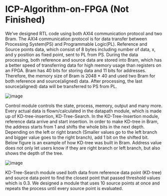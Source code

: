 # ICP-Algorithm-on-FPGA (Not Finished)

We’ve designed RTL code using both AXI4 communication protocol and two Bram. The AXI4 communication protocol is for data transfer between Processing System(PS) and Programmable Logic(PL). Reference and Source points data, which consist of 8 bytes including number of data, x, and y position as fixed point, sent to PL from PS. During the data processing, both reference and source data are stored into Bram, which has a better speed of transferring data for high memory usage than registers on an FPGA. Bram has 40 bits for storing data and 11 bits for addresses. Therefore, the memory size of Bram is 2048 * 40 and used two Bram for both reference and source(aligned) data. After processing, the last source(aligned) data will be transferred to PS from PL.

![image](https://github.com/lonhb0124/ICP-Algorithm-on-FPGA/assets/111609834/4ae1a863-5f62-4bc3-a563-c48e68e4f5eb)


Control module controls the state, process, memory, output and many more. Every actual data is flown/calculated in the datapath module, which is made up of KD-tree-insertion, KD-Tree-Search. In the KD-Tree-Insertion module, reference data arrive and start insertion. In order to make KD-tree in Bram, the address starts from 1 and shifts the whole bits in the next depth. Depending on the left or right branch (Smaller values go to the left branch and bigger value goes to the right branch), add 1 bit on the shifted bit. Below figure is an example of how KD-tree was built in Bram. Address value does not only let users know if they are right branch or left branch, but also shows the depth of the tree. 

![image](https://github.com/lonhb0124/ICP-Algorithm-on-FPGA/assets/111609834/fdcf647c-257e-4057-b268-5bd4658c00ce)

KD-Tree-Search module used both data from reference data point (KD-tree) and source data point to find the closest point that passed threshold values which is 0.3. We designed a module that uses 10 source points at once and repeats the process until every source point is evaluated.
